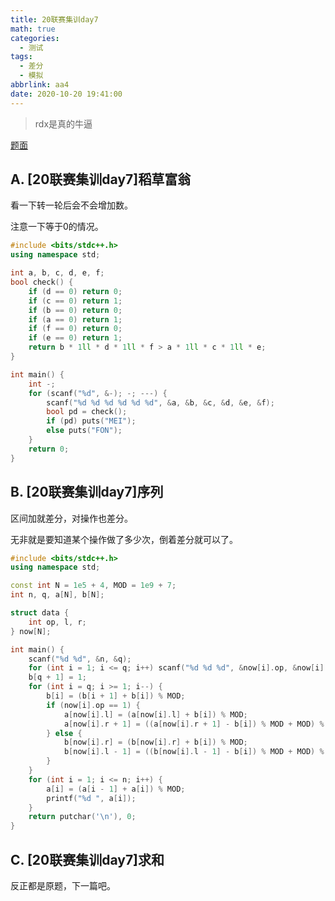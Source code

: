 ```yaml
---
title: 20联赛集训day7
math: true
categories:
  - 测试
tags:
  - 差分
  - 模拟
abbrlink: aa4
date: 2020-10-20 19:41:00
---
```



> rdx是真的牛逼

[题面](https://widsnoy.top/usr/uploads/2020/10/2489209902.pdf)


## A. [20联赛集训day7]稻草富翁

看一下转一轮后会不会增加数。  

注意一下等于$0$的情况。  

```cpp
#include <bits/stdc++.h>
using namespace std;

int a, b, c, d, e, f;
bool check() {
    if (d == 0) return 0;
    if (c == 0) return 1;
    if (b == 0) return 0;
    if (a == 0) return 1;
    if (f == 0) return 0;
    if (e == 0) return 1;
    return b * 1ll * d * 1ll * f > a * 1ll * c * 1ll * e;
}

int main() {
    int -;
    for (scanf("%d", &-); -; ---) {
    	scanf("%d %d %d %d %d %d", &a, &b, &c, &d, &e, &f);
        bool pd = check();
        if (pd) puts("MEI");
        else puts("FON");
    }
    return 0;
}
```



## B. [20联赛集训day7]序列 

区间加就差分，对操作也差分。  

无非就是要知道某个操作做了多少次，倒着差分就可以了。

```cpp
#include <bits/stdc++.h>
using namespace std;

const int N = 1e5 + 4, MOD = 1e9 + 7;
int n, q, a[N], b[N];

struct data {
	int op, l, r;
} now[N];

int main() {
    scanf("%d %d", &n, &q);
    for (int i = 1; i <= q; i++) scanf("%d %d %d", &now[i].op, &now[i].l, &now[i].r);
    b[q + 1] = 1;
    for (int i = q; i >= 1; i--) {
    	b[i] = (b[i + 1] + b[i]) % MOD;
        if (now[i].op == 1) {
        	a[now[i].l] = (a[now[i].l] + b[i]) % MOD;
        	a[now[i].r + 1] = ((a[now[i].r + 1] - b[i]) % MOD + MOD) % MOD;
        } else {
        	b[now[i].r] = (b[now[i].r] + b[i]) % MOD;
        	b[now[i].l - 1] = ((b[now[i].l - 1] - b[i]) % MOD + MOD) % MOD;
        }
    }
    for (int i = 1; i <= n; i++) {
    	a[i] = (a[i - 1] + a[i]) % MOD;
    	printf("%d ", a[i]);
    }
    return putchar('\n'), 0;
}
```



## C. [20联赛集训day7]求和

反正都是原题，下一篇吧。